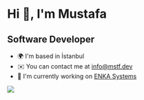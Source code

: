 # Hi 👋, I'm Mustafa

## Software Developer

-   🌍 I'm based in İstanbul
-   ✉️ You can contact me at [info@mstf.dev](mailto:info@mstf.dev)
-   🚀 I'm currently working on [ENKA Systems](https://www.enkasystems.com/solutions/egem-global-equipment-management-system/)

<a href="https://www.twitter.com/mustafagenc" target="_blank" rel="noreferrer"><img
src="https://img.shields.io/twitter/follow/mustafagenc?logo=twitter&style=for-the-badge&color=0891b2&labelColor=1c1917"
/></a>
